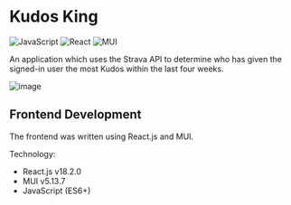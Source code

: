 # Kudos King
![JavaScript](https://img.shields.io/badge/javascript-%23323330.svg?style=for-the-badge&logo=javascript&logoColor=%23F7DF1E)
![React](https://img.shields.io/badge/react-%2320232a.svg?style=for-the-badge&logo=react&logoColor=%2361DAFB)
![MUI](https://img.shields.io/badge/MUI-%230081CB.svg?style=for-the-badge&logo=mui&logoColor=white)

An application which uses the Strava API to determine who has given the signed-in user the most Kudos within the last four weeks.

![image](https://github.com/Lucaseng/Kudos-King/assets/26078574/4d9b9d8b-689b-436c-bb3f-2216d9abb063)

## Frontend Development
The frontend was written using React.js and MUI.

Technology:
- React.js v18.2.0
- MUI v5.13.7
- JavaScript (ES6+)
